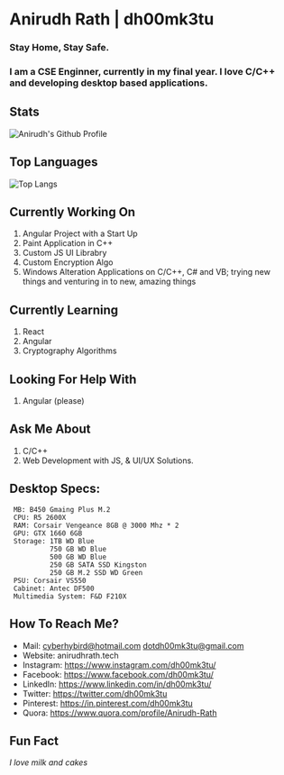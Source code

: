 # Anirudh Rath | dh00mk3tu 
###  Stay Home, Stay Safe.


###   I am a CSE Enginner, currently in my final year. I love C/C++ and developing desktop based applications. 

##  Stats
![Anirudh's Github Profile](https://github-readme-stats.vercel.app/api?username=dh00mk3tu&show_icons=true&hide_border=true&count_private=true&theme=radical) 

##  Top Languages
![Top Langs](https://github-readme-stats.vercel.app/api/top-langs/?username=dh00mk3tu)
     
##  Currently Working On 
  1. Angular Project with a Start Up
  2. Paint Application in C++
  3. Custom JS UI Librabry 
  4. Custom Encryption Algo 
  5. Windows Alteration Applications on C/C++, C# and VB; trying new things and venturing in to new, amazing things
  
##  Currently Learning 
  1. React 
  2. Angular 
  3. Cryptography Algorithms 
  
##  Looking For Help With 
  1. Angular (please)
  
##  Ask Me About 
  1. C/C++
  2. Web Development with JS, & UI/UX Solutions.
  
##  Desktop Specs: 
     MB: B450 Gmaing Plus M.2
     CPU: R5 2600X 
     RAM: Corsair Vengeance 8GB @ 3000 Mhz * 2
     GPU: GTX 1660 6GB
     Storage: 1TB WD Blue
              750 GB WD Blue 
              500 GB WD Blue
              250 GB SATA SSD Kingston 
              250 GB M.2 SSD WD Green
     PSU: Corsair VS550
     Cabinet: Antec DF500 
     Multimedia System: F&D F210X
     
##  How To Reach Me?
  - Mail: cyberhybird@hotmail.com
           dotdh00mk3tu@gmail.com
  -  Website: anirudhrath.tech
  -  Instagram: <https://www.instagram.com/dh00mk3tu/>
  -  Facebook: <https://www.facebook.com/dh00mk3tu/>
  -  LinkedIn: <https://www.linkedin.com/in/dh00mk3tu/>
  -  Twitter: <https://twitter.com/dh00mk3tu>
  -  Pinterest: <https://in.pinterest.com/dh00mk3tu>
  -  Quora: <https://www.quora.com/profile/Anirudh-Rath>
  
     
##  Fun Fact
   _I love milk and cakes_


